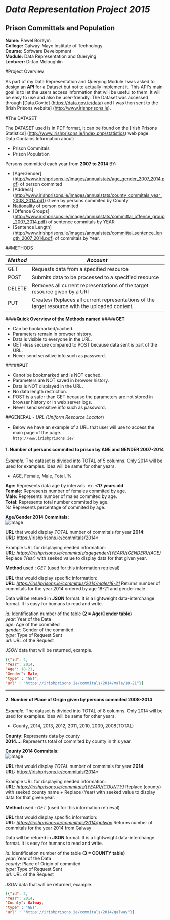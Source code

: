 # *Data Representation Project 2015*
## Prison Committals and Population


**Name:** Pawel Borzym </br>
**College:** Galway-Mayo Institute of Technology </br>
**Course:** Software Development </br>
**Module:** Data Representation and Querying </br>
**Lecturer:** Dr.Ian Mcloughlin </br>

#Project Overview

As part of my Data Representation and Querying Module I was asked to design an **API** for a Dataset but not to actually implement it. This API's main goal is to let the users access information that will be useful to them. It will be easy to use and also be user-friendly. The Dataset was accessed through [Data.Gov.ie] (https://data.gov.ie/data) and I was then sent to the [Irish Prisons website] (http://www.irishprisons.ie).

#The DATASET

The DATASET used is in PDF format, it can be found on the [Irish Prisons Statistics] (http://www.irishprisons.ie/index.php/statistics) web page.</br> 
Data Contains Information about:

  * Prison Commitals
  * Prison Population

Persons committed each year from **2007 to 2014** BY: 
* [Age/Gender] (http://www.irishprisons.ie/images/annualstats/age_gender_2007_2014.pdf) of person commited
* [Address] (http://www.irishprisons.ie/images/annualstats/county_commitals_year_2008_2014.pdf) Given by persons commited by County 
* [Nationality](http://www.irishprisons.ie/images/annualstats/nationality_commitals_year_2008_2014.pdf) of person commited
* [Offence Groups] (http://www.irishprisons.ie/images/annualstats/committal_offence_group_2007_2014.pdf) of sentence commitals by YEAR 
* [Sentence Length] (http://www.irishprisons.ie/images/annualstats/committal_sentence_length_2007_2014.pdf) of commitals by Year.


##METHODS

*Method* | *Account*
---------|----------
GET| Requests data from a specified resource
POST| Submits data to be processed to a specified resource
DELETE| Removes all current representations of the target resource given by a URI
PUT| Creates/ Replaces all current representations of the target resource with the uploaded content.


####**Quick Overview of the Methods named**
#####**GET**
*  Can be bookmarked/cached.
*  Parameters remain in browser history. 
*  Data is visible to everyone in the URL.
*  GET -less secure compared to POST because data sent is part of the URL. 
*  Never send sensitive info such as password.

#####**PUT**
*  Canot be bookmarked and is NOT cached.
*  Parameters are NOT saved in browser history. 
*  Data is NOT displayed in the URL.
*  No data length restriction.
*  POST is a safer than GET because the parameters are not stored in browser history or in web server logs.
*  Never send sensitive info such as password.


##GENERAL - *URL (Uniform Resource Locator*)
* Below we have an example of a URL that user will use to access the main page of the page.</br>
 ```http://www.irishprisons.ie/``` </br>

#### 1. **Number of persons commited to prison by AGE and GENDER 2007-2014**

*Example:* The dataset is divided into TOTAL of 5 columns. Only 2014 will be used for examples. Idea will be same for other years.</br>
* AGE, Female, Male, Total, % </br>

**Age:** Represents data age by intervals. ex. **<17 years old**</br>
**Female:** Represents number of females commited by age.</br>
**Male:**  Represents number of males commited by age.</br>
**Total:**  Represents total number commited by age.</br>
**%:** Represents percentage of commited by age.</br>

**Age/Gender 2014 Commitals:** </br>
![image](http://oi65.tinypic.com/or2eww.jpg)

**URL** that would display *TOTAL* number of commitals for year **2014**:</br>
**URL:** https://irishprisons.ie/commitals/2014*

Example URL for displaying needed information:</br>
**URL**: *https://irishprisons.ie/commitals/agegender/(YEAR)/(GENDER)/(AGE)*  Replace (Year) with seeked value to display data for that given year.

**Method** used : *GET* (used for this information retrieval)

**URL** that would display specific information:</br>
**URL**: *https://irishprisons.ie/commitals/2014/male/18-21* Returns number of commitals for the year 2014 ordered by age 18-21 and gender male.

Data will be retured in **JSON**  format. It is a lightweight data-interchange format. It is easy for humans to read and write.

*id:* Identification number of the table **(2 = Age/Gender table)**</br>
*year:* Year of the Data</br>
*age:* Age of the commited</br>
*gender:* Gender of the commited</br>
*type:* Type of Request Sent</br>
*url:* URL of the Request</br>

*JSON* data that will be returned, example. </br>
```json
[{"id": 2,
"Year": 2014, 
"Age": 18-21, 
"Gender": Male, 
"type" : "GET",
"url" : "https://irishprisons.ie/commitals/2014/male/18-21"}]
```
-------


#### 2. **Number of Place of Origin given by persons commited 2008-2014**

*Example:* The dataset is divided into TOTAL of 8 columns. Only 2014 will be used for examples. Idea will be same for other years.</br>
* County, 2014, 2013, 2012, 2011, 2010, 2009, 2008(TOTAL) </br>

**County:** Represents data by county</br>
**2014...:** Represents total of commited by county in this year.</br>

**County 2014 Commitals:** </br>
![image](http://oi66.tinypic.com/35ludmd.jpg)

**URL** that would display *TOTAL* number of commitals for year **2014**:</br>
**URL:** https://irishprisons.ie/commitals/2014*

Example URL for displaying needed information:</br>
**URL**: *https://irishprisons.ie/commitals/(YEAR)/(COUNTY)* Replace (county) with seeked county name + Replace (Year) with seeked value to display data for that given year.

**Method** used : *GET* (used for this information retrieval)

**URL** that would display specific information:</br>
**URL**: *https://irishprisons.ie/commitals/2014/galway* Returns number of commitals for the year 2014 from Galway

Data will be retured in **JSON**  format. It is a lightweight data-interchange format. It is easy for humans to read and write.

*id:* Identification number of the table **(3 = COUNTY table)**</br>
*year:* Year of the Data</br>
*county:* Place of Origin of commited</br>
*type:* Type of Request Sent</br>
*url:* URL of the Request</br>

*JSON* data that will be returned, example. </br>
```json
[{"id": 2,
"Year": 2014, 
"County": Galway, 
"type" : "GET",
"url" : "https://irishprisons.ie/commitals/2014/galway"}]
```
